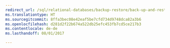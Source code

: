 ```yaml
--- 
redirect_url: /sql/relational-databases/backup-restore/back-up-and-restore-of-sql-server-databases
ms.translationtype: HT
ms.sourcegitcommit: 8ffa3bec08e42eaf5be7cfd734d9748dca82a3b6
ms.openlocfilehash: d281d2f22b674a522db25efc453fb7cd5ce217b3
ms.contentlocale: de-de
ms.lasthandoff: 08/01/2017

--- 
```


